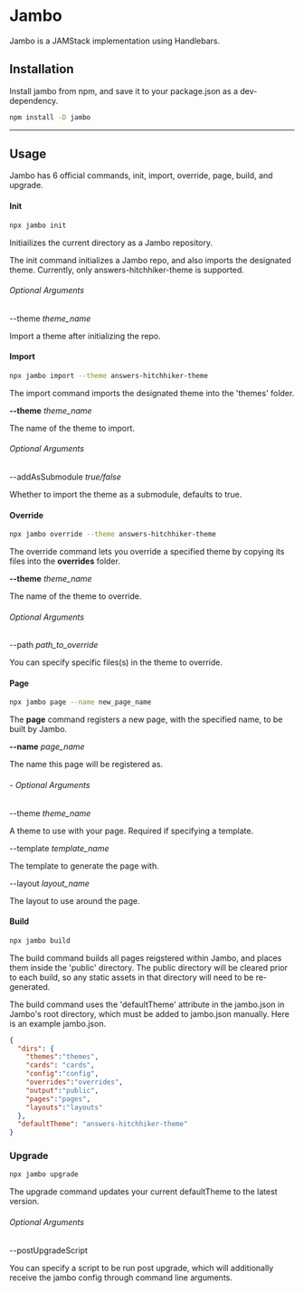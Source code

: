 # Jambo

Jambo is a JAMStack implementation using Handlebars.

## Installation

Install jambo from npm, and save it to your package.json as a dev-dependency.

```bash
npm install -D jambo
```
___

## Usage

Jambo has 6 official commands, init, import, override, page, build, and upgrade.

#### Init

```bash
npx jambo init
```

Initiailizes the current directory as a Jambo repository.

The init command initializes a Jambo repo, and also imports the designated theme.
Currently, only answers-hitchhiker-theme is supported.

###### Optional Arguments

--theme _theme_name_

Import a theme after initializing the repo.

#### Import

```bash
npx jambo import --theme answers-hitchhiker-theme
```

The import command imports the designated theme into the 'themes' folder.

**--theme** _theme_name_

The name of the theme to import.

###### Optional Arguments

--addAsSubmodule _true/false_

Whether to import the theme as a submodule, defaults to true.

#### Override

```bash
npx jambo override --theme answers-hitchhiker-theme
```

The override command lets you override a specified theme by copying its files into the **overrides** folder.

**--theme** _theme_name_

The name of the theme to override.

###### Optional Arguments

--path _path_to_override_

You can specify specific files(s) in the theme to override.

#### Page

```bash
npx jambo page --name new_page_name
```

The **page** command registers a new page, with the specified name, to be built by Jambo.

**--name** _page_name_

The name this page will be registered as.

###### - Optional Arguments

--theme _theme_name_

A theme to use with your page. Required if specifying a template.

--template  _template_name_

The template to generate the page with.

--layout _layout_name_

The layout to use around the page.

#### Build

```bash
npx jambo build
```

The build command builds all pages reigstered within Jambo, and places them inside the 'public' directory. The public directory will be cleared prior to each build, so any static assets in that directory will need to be re-generated.

The build command uses the 'defaultTheme' attribute in the jambo.json in Jambo's root directory, which must be added to jambo.json manually. Here is an example jambo.json.

```json
{
  "dirs": {
    "themes":"themes",
    "cards": "cards",
    "config":"config",
    "overrides":"overrides",
    "output":"public",
    "pages":"pages",
    "layouts":"layouts"
  },
  "defaultTheme": "answers-hitchhiker-theme"
}
```

### Upgrade

```bash
npx jambo upgrade
```

The upgrade command updates your current defaultTheme to the latest version.

###### Optional Arguments

--postUpgradeScript

You can specify a script to be run post upgrade,
which will additionally receive the jambo config through command line arguments.

